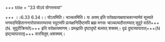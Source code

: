 +++
title = "33 योऽयं योगस्त्वया"

+++
।।6.33 6.34।। योऽयमिति। चञ्चलमिति। यः अयम् इति
परोक्षप्रत्यक्षवाचकाभ्यामेवं सूच्यते भगवदभिहितानन्तरोपायपरम्परया
स्पुटमपि प्रत्यक्षनिर्दिष्टमपि ब्रह्म मनसः चाञ्चल्यदौरात्म्यात् सुदूरे
वर्तते+++(N. सुदूरीक्रियते)+++ इति परोक्षायमाणम्। प्रमथ्नाति दृष्टादृष्टे
बलवत् शक्तम्। दृढं दुष्टव्यापारात्+++(N द्रष्ट्व्यापारात्)+++ वारयितुम्
अशक्यम्।
